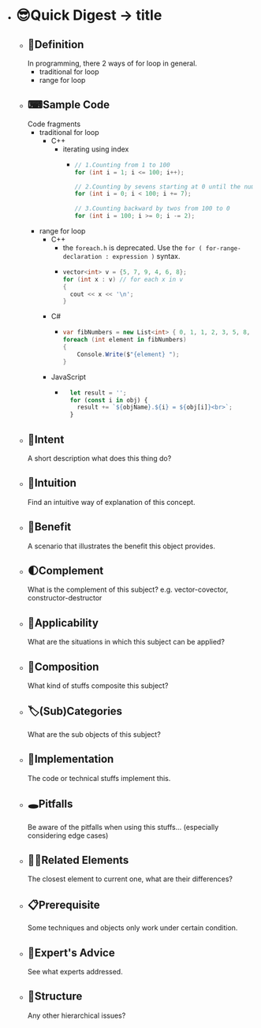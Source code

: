 - # 😎Quick Digest -> title
	- ## 📝Definition
	  In programming, there 2 ways of for loop in general.
		- traditional for loop
		- range for loop
	- ## ⌨Sample Code
	   Code fragments
		- traditional for loop
			- C++
				- iterating using index
					- ``` c++
					  // 1.Counting from 1 to 100
					  for (int i = 1; i <= 100; i++);
					  
					  // 2.Counting by sevens starting at 0 until the number has more than two digits
					  for (int i = 0; i < 100; i += 7);
					    
					  // 3.Counting backward by twos from 100 to 0
					  for (int i = 100; i >= 0; i -= 2);
					  ```
		- range for loop
			- C++
				- the `foreach.h` is deprecated. Use the `for ( for-range-declaration : expression )` syntax.
				- ``` c++
				  vector<int> v = {5, 7, 9, 4, 6, 8};
				  for (int x : v) // for each x in v
				  {
				    cout << x << '\n';
				  }
				  ```
			- C#
				- ``` c#
				  var fibNumbers = new List<int> { 0, 1, 1, 2, 3, 5, 8, 13 };
				  foreach (int element in fibNumbers)
				  {
				      Console.Write($"{element} ");
				  }
				  ```
			- JavaScript
				- ``` javascript
				    let result = '';
				    for (const i in obj) {
				      result += `${objName}.${i} = ${obj[i]}<br>`;
				    }
				  ```
	- ## 🎯Intent
	   A short description what does this thing do?
	- ## 🧠Intuition
	  Find an intuitive way of explanation of this concept.
	- ## 🚀Benefit
	   A scenario that illustrates the benefit this object provides.
	- ## 🌓Complement
	  What is the complement of this subject? e.g. vector-covector, constructor-destructor
	- ## 🤳Applicability
	   What are the situations in which this subject can be applied?
	- ## 🧪Composition
	  What kind of stuffs composite this subject?
	- ## 🏷(Sub)Categories
	  What are the sub objects of this subject?
	- ## 🔎Implementation
	   The code or technical stuffs implement this.
	- ## 🕳Pitfalls
	  Be aware of the pitfalls when using this stuffs... (especially considering edge cases)
	- ## 🙋‍♂️Related Elements
	   The closest element to current one, what are their differences?
	- ## 📋Prerequisite
	  Some techniques and objects only work under certain condition.
	- ## 🥼Expert's Advice
	  See what experts addressed.
	- ## 🧱Structure
	  Any other hierarchical issues?